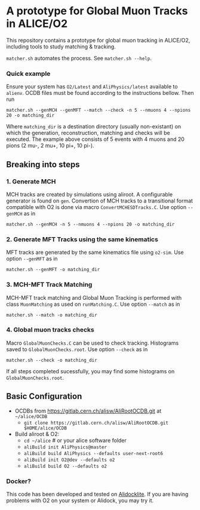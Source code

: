 # A prototype for Global Muon Tracks in ALICE/O2

This repository contains a prototype for global muon tracking in ALICE/O2, including tools to study matching & tracking.

`matcher.sh` automates the process. See `matcher.sh --help`.

### Quick example

Ensure your system has `O2/Latest` and `AliPhysics/latest` available to `alienv`. OCDB files must be found according to the instructions bellow. Then run

    matcher.sh --genMCH --genMFT --match --check -n 5 --nmuons 4 --npions 20 -o matching_dir

Where `matching_dir` is a destination directory (usually non-existant) on which the generation, reconstruction, matching and checks will be executed. The example above consists of 5 events with 4 muons and 20 pions (2 mu-, 2 mu+, 10 pi+, 10 pi-).

## Breaking into steps

### 1. Generate MCH

MCH tracks are created by simulations using aliroot. A configurable generator is found on `gen`. Convertion of MCH tracks to a transitional format compatible with O2 is done via macro `ConvertMCHESDTracks.C`. Use option `--genMCH` as in

    matcher.sh --genMCH -n 5 --nmuons 4 --npions 20 -o matching_dir

### 2. Generate MFT Tracks using the same kinematics

MFT tracks are generated by the same kinematics file using `o2-sim`. Use option `--genMFT` as in

    matcher.sh --genMFT -o matching_dir

### 3. MCH-MFT Track Matching

MCH-MFT track matching and Global Muon Tracking is performed with class `MuonMatching` as used on `runMatching.C`.  Use option `--match` as in

    matcher.sh --match -o matching_dir

### 4. Global muon tracks checks

Macro `GlobalMuonChecks.C` can be used to check tracking. Histograms saved to `GlobalMuonChecks.root`. Use option `--check` as in

    matcher.sh --check -o matching_dir

If all steps completed sucessfully, you may find some histograms on `GlobalMuonChecks.root`.


## Basic Configuration

* OCDBs from https://gitlab.cern.ch/alisw/AliRootOCDB.git at `~/alice/OCDB`
  * `git clone https://gitlab.cern.ch/alisw/AliRootOCDB.git $HOME/alice/OCDB`
* Build aliroot & O2:
  * `cd ~/alice` # or your alice software folder
  * `aliBuild init AliPhysics@master`
  * `aliBuild build AliPhysics --defaults user-next-root6`
  * `aliBuild init O2@dev --defaults o2`
  * `aliBuild build O2 --defaults o2`

### Docker?

This code has been developed and tested on [Alidocklite](https://github.com/rpezzi/alidocklite). If you are having problems with O2 on your system or Alidock, you may try it.
